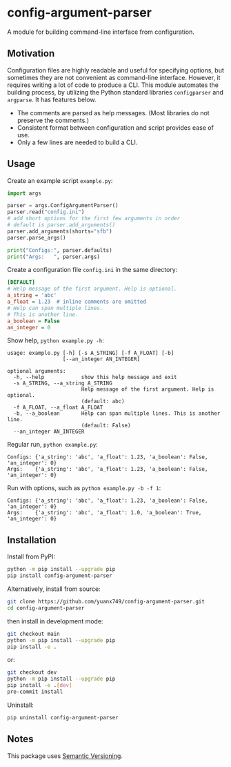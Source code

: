 # config-argument-parser
A module for building command-line interface from configuration.

## Motivation
Configuration files are highly readable and useful for specifying options, but sometimes they are not convenient as command-line interface. However, it requires writing a lot of code to produce a CLI. This module automates the building process, by utilizing the Python standard libraries `configparser` and `argparse`. It has features below.

- The comments are parsed as help messages. (Most libraries do not preserve the comments.)
- Consistent format between configuration and script provides ease of use.
- Only a few lines are needed to build a CLI.

## Usage
Create an example script `example.py`:
```python
import args

parser = args.ConfigArgumentParser()
parser.read("config.ini")
# add short options for the first few arguments in order
# default is parser.add_arguments()
parser.add_arguments(shorts="sfb")
parser.parse_args()

print("Configs:", parser.defaults)
print("Args:   ", parser.args)
```
Create a configuration file `config.ini` in the same directory:
```ini
[DEFAULT]
# Help message of the first argument. Help is optional.
a_string = 'abc'
a_float = 1.23  # inline comments are omitted
# Help can span multiple lines.
# This is another line.
a_boolean = False
an_integer = 0
```
Show help, `python example.py -h`:
```
usage: example.py [-h] [-s A_STRING] [-f A_FLOAT] [-b]
                  [--an_integer AN_INTEGER]

optional arguments:
  -h, --help            show this help message and exit
  -s A_STRING, --a_string A_STRING
                        Help message of the first argument. Help is optional.
                        (default: abc)
  -f A_FLOAT, --a_float A_FLOAT
  -b, --a_boolean       Help can span multiple lines. This is another line.
                        (default: False)
  --an_integer AN_INTEGER
```
Regular run, `python example.py`:
```
Configs: {'a_string': 'abc', 'a_float': 1.23, 'a_boolean': False, 'an_integer': 0}
Args:    {'a_string': 'abc', 'a_float': 1.23, 'a_boolean': False, 'an_integer': 0}
```
Run with options, such as `python example.py -b -f 1`:
```
Configs: {'a_string': 'abc', 'a_float': 1.23, 'a_boolean': False, 'an_integer': 0}
Args:    {'a_string': 'abc', 'a_float': 1.0, 'a_boolean': True, 'an_integer': 0}
```

## Installation
Install from PyPI:
```bash
python -m pip install --upgrade pip
pip install config-argument-parser
```
Alternatively, install from source:
```bash
git clone https://github.com/yuanx749/config-argument-parser.git
cd config-argument-parser
```
then install in development mode:
```bash
git checkout main
python -m pip install --upgrade pip
pip install -e .
```
or:
```bash
git checkout dev
python -m pip install --upgrade pip
pip install -e .[dev]
pre-commit install
```
Uninstall:
```bash
pip uninstall config-argument-parser
```

## Notes
This package uses [Semantic Versioning](https://semver.org/).
